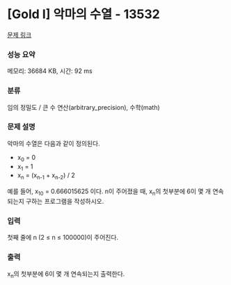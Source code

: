 # [Gold I] 악마의 수열 - 13532 

[문제 링크](https://www.acmicpc.net/problem/13532) 

### 성능 요약

메모리: 36684 KB, 시간: 92 ms

### 분류

임의 정밀도 / 큰 수 연산(arbitrary_precision), 수학(math)

### 문제 설명

<p>악마의 수열은 다음과 같이 정의된다.</p>

<ul>
	<li>x<sub>0</sub> = 0</li>
	<li>x<sub>1</sub> = 1</li>
	<li>x<sub>n</sub> = (x<sub>n-1</sub> + x<sub>n-2</sub>) / 2</li>
</ul>

<p>예를 들어, x<sub>10</sub> = 0.666015625 이다. n이 주어졌을 때, x<sub>n</sub>의 첫부분에 6이 몇 개 연속되는지 구하는 프로그램을 작성하시오.</p>

### 입력 

 <p>첫째 줄에 n (2 ≤ n ≤ 100000)이 주어진다.</p>

### 출력 

 <p>x<sub>n</sub>의 첫부분에 6이 몇 개 연속되는지 출력한다.</p>

